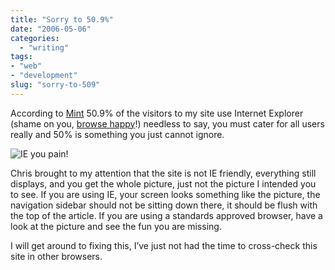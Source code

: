 ```yaml
---
title: "Sorry to 50.9%"
date: "2006-05-06"
categories:
  - "writing"
tags:
- "web"
- "development"
slug: "sorry-to-509"
---
```


According to [Mint](https://haveamint.com/) 50.9% of the visitors to my site use Internet Explorer (shame on you, [browse happy](https://browsehappy.com/)!) needless to say, you must cater for all users really and 50% is something you just cannot ignore.

![IE you pain!](/images/140292734.jpg)

Chris brought to my attention that the site is not IE friendly, everything still displays, and you get the whole picture, just not the picture I intended you to see.
If you are using IE, your screen looks something like the picture, the navigation sidebar should not be sitting down there, it should be flush with the top of the article.
If you are using a standards approved browser, have a look at the picture and see the fun you are missing.

I will get around to fixing this, I’ve just not had the time to cross-check this site in other browsers.
